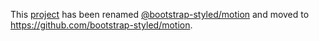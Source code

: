This [project](https://module.kopaxgroup.com/bootstrap-styled/bootstrap-styled-motion) has been renamed [@bootstrap-styled/motion](https://www.npmjs.com/package/@bootstrap-styled/motion) and moved to https://github.com/bootstrap-styled/motion.
